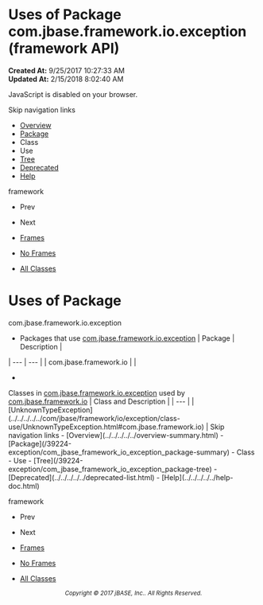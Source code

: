 # Uses of Package com.jbase.framework.io.exception (framework   API)

**Created At:** 9/25/2017 10:27:33 AM  
**Updated At:** 2/15/2018 8:02:40 AM  

<script type="text/javascript"><!--
    try {
        if (location.href.indexOf('is-external=true') == -1) {
            parent.document.title="Uses of Package com.jbase.framework.io.exception (framework   API)";
        }
    }
    catch(err) {
    }
//--></script><noscript><div>JavaScript is disabled on your browser.</div></noscript><!-- ========= START OF TOP NAVBAR ======= -->
<!--   -->
Skip navigation links
<!--   -->
- [Overview](../../../../../overview-summary.html)
- [Package](/39224-exception/com_jbase_framework_io_exception_package-summary)
- Class
- Use
- [Tree](/39224-exception/com_jbase_framework_io_exception_package-tree)
- [Deprecated](../../../../../deprecated-list.html)
- [Help](../../../../../help-doc.html)


framework <br>

- Prev
- Next


- [Frames](../../../../../index.html?com/jbase/framework/io/exception//39224-exception/com_jbase_framework_io_exception_package-use)
- [No Frames](/39224-exception/com_jbase_framework_io_exception_package-use)


- [All Classes](../../../../../allclasses-noframe.html)


<script type="text/javascript"><!--
  allClassesLink = document.getElementById("allclasses_navbar_top");
  if(window==top) {
    allClassesLink.style.display = "block";
  }
  else {
    allClassesLink.style.display = "none";
  }
  //--></script>
<!--   -->
<!-- ========= END OF TOP NAVBAR ========= -->
# Uses of Package
com.jbase.framework.io.exception

- <caption><span>Packages that use <a href="../../../../../com/jbase/framework/io/exception//39224-exception/com_jbase_framework_io_exception_package-summary">com.jbase.framework.io.exception</a></span><span class="tabEnd"> </span></caption>| Package | Description |
| --- | --- |
| com.jbase.framework.io |   |
- <!--   -->

<caption><span>Classes in <a href="../../../../../com/jbase/framework/io/exception//39224-exception/com_jbase_framework_io_exception_package-summary">com.jbase.framework.io.exception</a> used by <a href="../../../../../com/jbase/framework/io//39224-exception/com_jbase_framework_io_exception_package-summary">com.jbase.framework.io</a></span><span class="tabEnd"> </span></caption>| Class and Description |
| --- |
| [UnknownTypeException](../../../../../com/jbase/framework/io/exception/class-use/UnknownTypeException.html#com.jbase.framework.io)  |
<!-- ======= START OF BOTTOM NAVBAR ====== -->
<!--   -->
Skip navigation links
<!--   -->
- [Overview](../../../../../overview-summary.html)
- [Package](/39224-exception/com_jbase_framework_io_exception_package-summary)
- Class
- Use
- [Tree](/39224-exception/com_jbase_framework_io_exception_package-tree)
- [Deprecated](../../../../../deprecated-list.html)
- [Help](../../../../../help-doc.html)


framework <br>

- Prev
- Next


- [Frames](../../../../../index.html?com/jbase/framework/io/exception//39224-exception/com_jbase_framework_io_exception_package-use)
- [No Frames](/39224-exception/com_jbase_framework_io_exception_package-use)


- [All Classes](../../../../../allclasses-noframe.html)


<script type="text/javascript"><!--
  allClassesLink = document.getElementById("allclasses_navbar_bottom");
  if(window==top) {
    allClassesLink.style.display = "block";
  }
  else {
    allClassesLink.style.display = "none";
  }
  //--></script>
<!--   -->
<!-- ======== END OF BOTTOM NAVBAR ======= -->
<small>			<center>			<i>Copyright © 2017 jBASE, Inc.. All Rights Reserved.</i>		</center></small>
